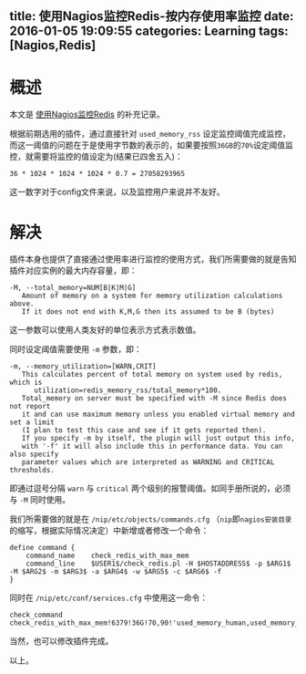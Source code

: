 title: 使用Nagios监控Redis-按内存使用率监控
date: 2016-01-05 19:09:55
categories: Learning
tags: [Nagios,Redis]
---

# 概述

本文是 [使用Nagios监控Redis][1] 的补充记录。

根据前期选用的插件，通过直接针对 `used_memory_rss` 设定监控阈值完成监控，而这一阈值的问题在于是使用字节数的表示的，如果要按照`36GB`的`70%`设定阈值监控，就需要将监控的值设定为(结果已四舍五入)：

```
36 * 1024 * 1024 * 1024 * 0.7 = 27058293965
```

这一数字对于config文件来说，以及监控用户来说并不友好。

# 解决

插件本身也提供了直接通过使用率进行监控的使用方式，我们所需要做的就是告知插件对应实例的最大内存容量，即：

```
-M, --total_memory=NUM[B|K|M|G]
   Amount of memory on a system for memory utilization calculations above.
   If it does not end with K,M,G then its assumed to be B (bytes)
```

这一参数可以使用人类友好的单位表示方式表示数值。

同时设定阈值需要使用 `-m` 参数，即：

```
-m, --memory_utilization=[WARN,CRIT]
   This calculates percent of total memory on system used by redis, which is
      utilization=redis_memory_rss/total_memory*100.
   Total_memory on server must be specified with -M since Redis does not report
   it and can use maximum memory unless you enabled virtual memory and set a limit
   (I plan to test this case and see if it gets reported then).
   If you specify -m by itself, the plugin will just output this info,
   with '-f' it will also include this in performance data. You can also specify
   parameter values which are interpreted as WARNING and CRITICAL thresholds.
```

即通过逗号分隔 `warn` 与 `critical` 两个级别的报警阈值。如同手册所说的，必须与 `-M` 同时使用。

我们所需要做的就是在 `/nip/etc/objects/commands.cfg` （`nip`即`nagios安装目录`的缩写，根据实际情况决定）中新增或者修改一个命令：

```
define command {
    command_name    check_redis_with_max_mem
    command_line    $USER1$/check_redis.pl -H $HOSTADDRESS$ -p $ARG1$ -M $ARG2$ -m $ARG3$ -a $ARG4$ -w $ARG5$ -c $ARG6$ -f
}
```

同时在 `/nip/etc/conf/services.cfg` 中使用这一命令：

```
check_command           check_redis_with_max_mem!6379!36G!70,90!'used_memory_human,used_memory_peak_human,used_memory_rss'!~,~,~!~,~,~
```

当然，也可以修改插件完成。

以上。

[1]: http://www.liaoaoyang.com/articles/2015/11/27/monitor-redis-by-nagios/